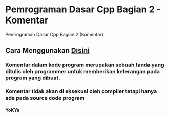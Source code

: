 # Pemrograman Dasar Cpp Bagian 2 - Komentar
 Pemrograman Dasar Cpp Bagian 2 (Komentar)

## Cara Menggunakan [Disini](https://github.com/YoKYa/Pemrograman-Dasar-Cpp-Bagian-1)

### Komentar dalam kode program merupakan sebuah tanda yang ditulis oleh programmer untuk memberikan keterangan pada program yang dibuat.
### Komentar tidak akan di eksekusi oleh compiler tetapi hanya ada pada source code program

#### YoKYa